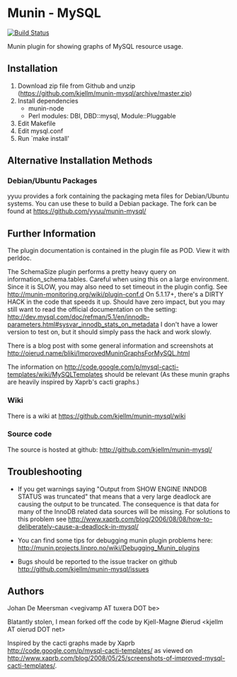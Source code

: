 Munin - MySQL
=============

[![Build Status](https://travis-ci.org/kjellm/munin-mysql.png?branch=master)](https://travis-ci.org/kjellm/munin-mysql)

Munin plugin for showing graphs of MySQL resource usage.


Installation
------------

1. Download zip file from Github and unzip (https://github.com/kjellm/munin-mysql/archive/master.zip)
2. Install dependencies 
    - munin-node
    - Perl modules: DBI, DBD::mysql, Module::Pluggable
3. Edit Makefile
4. Edit mysql.conf
5. Run `make install'


Alternative Installation Methods
--------------------------------

### Debian/Ubuntu Packages

yyuu provides a fork containing the packaging meta files for
Debian/Ubuntu systems. You can use these to build a Debian
package. The fork can be found at https://github.com/yyuu/munin-mysql/


Further Information
-------------------

The plugin documentation is contained in the plugin file as POD. View
it with perldoc.

The SchemaSize plugin performs a pretty heavy query on information_schema.tables.
Careful when using this on a large environment. Since it is SLOW, you may also need
to set timeout in the plugin config. See http://munin-monitoring.org/wiki/plugin-conf.d
On 5.1.17+, there's a DIRTY HACK in the code that speeds it up. Should have zero impact,
but you may still want to read the official documentation on the setting:
http://dev.mysql.com/doc/refman/5.1/en/innodb-parameters.html#sysvar_innodb_stats_on_metadata
I don't have a lower version to test on, but it should simply pass the hack and work slowly.

There is a blog post with some general information and screenshots at
<http://oierud.name/bliki/ImprovedMuninGraphsForMySQL.html>

The information on
<http://code.google.com/p/mysql-cacti-templates/wiki/MySQLTemplates>
should be relevant (As these munin graphs are heavily inspired by
Xaprb's cacti graphs.)

### Wiki

There is a wiki at <https://github.com/kjellm/munin-mysql/wiki>

### Source code

The source is hosted at github:
<http://github.com/kjellm/munin-mysql/>


Troubleshooting
---------------

- If you get warnings saying "Output from SHOW ENGINE INNDOB STATUS
  was truncated" that means that a very large deadlock are causing the
  output to be truncated. The consequence is that data for many of the
  InnoDB related data sources will be missing. For solutions to this
  problem see
  http://www.xaprb.com/blog/2006/08/08/how-to-deliberately-cause-a-deadlock-in-mysql/

- You can find some tips for debugging munin plugin problems here:
  <http://munin.projects.linpro.no/wiki/Debugging_Munin_plugins>

- Bugs should be reported to the issue tracker on github
  <http://github.com/kjellm/munin-mysql/issues>


Authors
-------

Johan De Meersman &lt;vegivamp AT tuxera DOT be&gt;

Blatantly stolen, I mean forked off the code by Kjell-Magne Øierud &lt;kjellm AT oierud DOT net&gt;

Inspired by the cacti graphs made by Xaprb
http://code.google.com/p/mysql-cacti-templates/ as viewed on
http://www.xaprb.com/blog/2008/05/25/screenshots-of-improved-mysql-cacti-templates/.

